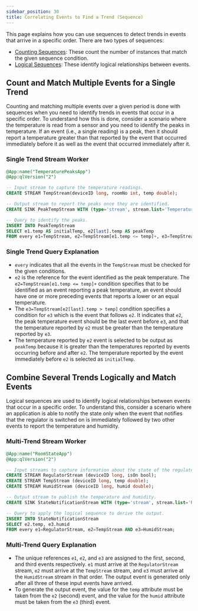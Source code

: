 ```yaml
---
sidebar_position: 30
title: Correlating Events to Find a Trend (Sequence)
---
```


This page explains how you can use sequences to detect trends in events that arrive in a specific order. There are two types of sequences:

- [Counting Sequences](../../query-guide/sequences/counting-sequences): These count the number of instances that match the given sequence condition.
- [Logical Sequences](../../query-guide/sequences/logical-sequences): These identify logical relationships between events.

## Count and Match Multiple Events for a Single Trend

Counting and matching multiple events over a given period is done with sequences when you need to identify trends in events that occur in a specific order. To understand how this is done, consider a scenario where the temperature is read from a sensor and you need to identify the peaks in temperature. If an event (i.e., a single reading) is a peak, then it should report a temperature greater than that reported by the event that occurred immediately before it as well as the event that occurred immediately after it.

### Single Trend Stream Worker

```sql
@App:name("TemperaturePeaksApp")
@App:qlVersion("2")

-- Input stream to capture the temperature readings.
CREATE STREAM TempStream(deviceID long, roomNo int, temp double);

-- Output stream to report the peaks once they are identified.
CREATE SINK PeakTempStream WITH (type='stream', stream.list='TemperaturePeak]:') (initialTemp double, peakTemp double);

-- Query to identify the peaks.
INSERT INTO PeakTempStream
SELECT e1.temp AS initialTemp, e2[last].temp AS peakTemp
FROM every e1=TempStream, e2=TempStream[e1.temp <= temp]+, e3=TempStream[e2[last].temp > temp];
```

### Single Trend Query Explanation

- `every` indicates that all the events in the `TempStream` must be checked for the given conditions.
- `e2` is the reference for the event identified as the peak temperature. The `e2=TempStream[e1.temp <= temp]+` condition specifies that to be identified as an event reporting a peak temperature, an event should have one or more preceding events that reports a lower or an equal temperature.
- The `e3=TempStream[e2[last].temp > temp]` condition specifies a condition for `e3` which is the event that follows `e2`. It indicates that `e2`, the peak temperature event should be the last event before `e3`, and that the temperature reported by `e2` must be greater than the temperature reported by `e3`.
- The temperature reported by `e2` event is selected to be output as `peakTemp` because it is greater than the temperatures reported by events occurring before and after `e2`. The temperature reported by the event immediately before `e2` is selected as `initialTemp`.

## Combine Several Trends Logically and Match Events

Logical sequences are used to identify logical relationships between events that occur in a specific order. To understand this, consider a scenario where an application is able to notify the state only when the event that notifies that the regulator is switched on is immediately followed by two other events to report the temperature and humidity.

### Multi-Trend Stream Worker

```sql
@App:name("RoomStateApp")
@App:qlVersion("2")

-- Input streams to capture information about the state of the regulator, the temperature, and humidity.
CREATE STREAM RegulatorStream (deviceID long, isOn bool);
CREATE STREAM TempStream (deviceID long, temp double);
CREATE STREAM HumidStream (deviceID long, humid double);

-- Output stream to publish the temperature and humidity.
CREATE SINK StateNotificationStream WITH (type='stream', stream.list='RoomState]:') (temp double, humid double);

-- Query to apply the logical sequence to derive the output.
INSERT INTO StateNotificationStream
SELECT e2.temp, e3.humid
FROM every e1=RegulatorStream, e2=TempStream AND e3=HumidStream;
```

### Multi-Trend Query Explanation

- The unique references `e1`, `e2`, and `e3` are assigned to the first, second, and third events respectively. `e1` must arrive at the `RegulatorStream` stream, `e2` must arrive at the `TempStream` stream, and `e3` must arrive at the `HumidStream` stream in that order. The output event is generated only after all three of these input events have arrived.
- To generate the output event, the value for the `temp` attribute must be taken from the `e2` (second) event, and the value for the `humid` attribute must be taken from the `e3` (third) event.
